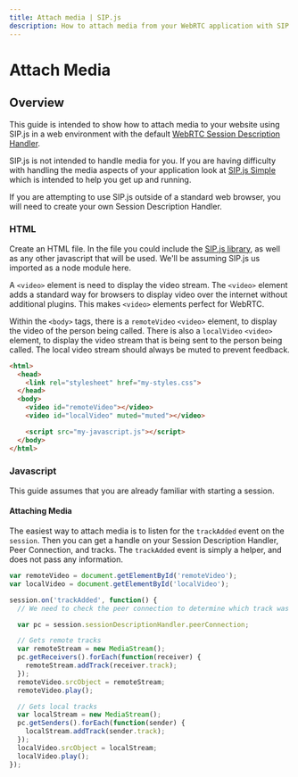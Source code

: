 ```yaml
---
title: Attach media | SIP.js
description: How to attach media from your WebRTC application with SIP.js.
---
```


# Attach Media

## Overview

This guide is intended to show how to attach media to your website using SIP.js in a web environment with the default [WebRTC Session Description Handler](/api/0.13.0/sessionDescriptionHandler/).

SIP.js is not intended to handle media for you. If you are having difficulty with handling the media aspects of your application look at [SIP.js Simple](/api/0.13.0/simple/) which is intended to help you get up and running.

If you are attempting to use SIP.js outside of a standard web browser, you will need to create your own Session Description Handler.

### HTML

Create an HTML file. In the file you could include the [SIP.js library](/download/), as well as any other javascript that will be used. We'll be assuming SIP.js us imported as a node module here.

A `<video>` element is need to display the video stream.  The `<video>` element adds a standard way for browsers to display video over the internet without additional plugins. This makes `<video>` elements perfect for WebRTC.

Within the `<body>` tags, there is a `remoteVideo` `<video>` element, to display the video of the person being called.  There is also a `localVideo` `<video>` element, to display the video stream that is being sent to the person being called.  The local video stream should always be muted to prevent feedback.

~~~html
<html>
  <head>
    <link rel="stylesheet" href="my-styles.css">
  </head>
  <body>
    <video id="remoteVideo"></video>
    <video id="localVideo" muted="muted"></video>

    <script src="my-javascript.js"></script>
  </body>
</html>
~~~

### Javascript

This guide assumes that you are already familiar with starting a session.

#### Attaching Media

The easiest way to attach media is to listen for the `trackAdded` event on the `session`. Then you can get a handle on your Session Description Handler, Peer Connection, and tracks. The `trackAdded` event is simply a helper, and does not pass any information.

~~~javascript
var remoteVideo = document.getElementById('remoteVideo');
var localVideo = document.getElementById('localVideo');

session.on('trackAdded', function() {
  // We need to check the peer connection to determine which track was added

  var pc = session.sessionDescriptionHandler.peerConnection;

  // Gets remote tracks
  var remoteStream = new MediaStream();
  pc.getReceivers().forEach(function(receiver) {
    remoteStream.addTrack(receiver.track);
  });
  remoteVideo.srcObject = remoteStream;
  remoteVideo.play();

  // Gets local tracks
  var localStream = new MediaStream();
  pc.getSenders().forEach(function(sender) {
    localStream.addTrack(sender.track);
  });
  localVideo.srcObject = localStream;
  localVideo.play();
});
~~~

